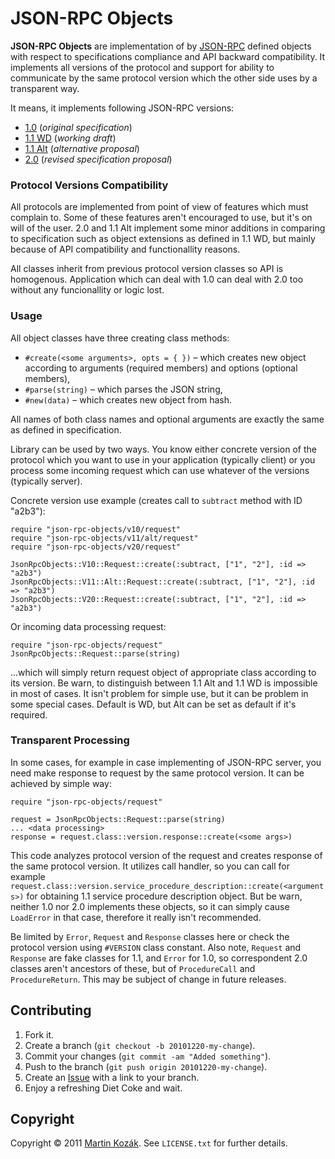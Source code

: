 JSON-RPC Objects
================

**JSON-RPC Objects** are implementation of by [JSON-RPC][1] defined 
objects with respect to specifications compliance and API backward 
compatibility. It implements all versions of the protocol and support 
for ability to communicate by the same protocol version which the 
other side uses by a transparent way.

It means, it implements following JSON-RPC versions:

* [1.0][2] (*original specification*)
* [1.1 WD][3] (*working draft*)
* [1.1 Alt][4] (*alternative proposal*)
* [2.0][5] (*revised specification proposal*)

### Protocol Versions Compatibility

All protocols are implemented from point of view of features which must
complain to. Some of these features aren't encouraged to use, but it's 
on will of the user. 2.0 and 1.1 Alt implement some minor additions 
in comparing to specification such as object extensions as defined in 
1.1 WD, but mainly because of API compatibility and functionallity 
reasons.

All classes inherit from previous protocol version classes so API is 
homogenous. Application which can deal with 1.0 can deal with 2.0 too 
without any funcionallity or logic lost. 

### Usage

All object classes have three creating class methods:

* `#create(<some arguments>, opts = { })` &ndash; which creates new 
object according to arguments (required members) and options (optional 
members),
* `#parse(string)` &ndash; which parses the JSON string,
* `#new(data)` &ndash; which creates new object from hash.

All names of both class names and optional arguments are exactly the 
same as defined in specification.

Library can be used by two ways. You know either concrete version of the 
protocol which you want to use in your application (typically client) 
or you process some incoming request which can use whatever of 
the versions (typically server).

Concrete version use example (creates call to `subtract` method with 
ID "a2b3"):

    require "json-rpc-objects/v10/request"
    require "json-rpc-objects/v11/alt/request"
    require "json-rpc-objects/v20/request"
    
    JsonRpcObjects::V10::Request::create(:subtract, ["1", "2"], :id => "a2b3")
    JsonRpcObjects::V11::Alt::Request::create(:subtract, ["1", "2"], :id => "a2b3")
    JsonRpcObjects::V20::Request::create(:subtract, ["1", "2"], :id => "a2b3")
    
Or incoming data processing request:

    require "json-rpc-objects/request"
    JsonRpcObjects::Request::parse(string)
    
…which will simply return request object of appropriate class according 
to its version. Be warn, to distinguish between 1.1 Alt and 1.1 WD is
impossible in most of cases. It isn't problem for simple use, but it 
can be problem in some special cases. Default is WD, but Alt can be set
as default if it's required.

### Transparent Processing

In some cases, for example in case implementing of JSON-RPC server, you 
need make response to request by the same protocol version. It can be 
achieved by simple way:

    require "json-rpc-objects/request"
    
    request = JsonRpcObjects::Request::parse(string)
    ... <data processing>
    response = request.class::version.response::create(<some args>)
    
This code analyzes protocol version of the request and creates response
of the same protocol version. It utilizes call handler, so you can call
for example `request.class::version.service_procedure_description::create(<arguments>)`
for obtaining 1.1 service procedure description object. But be warn, 
neither 1.0 nor 2.0 implements these objects, so it can simply cause 
`LoadError` in that case, therefore it really isn't recommended.

Be limited by `Error`, `Request` and `Response` classes here or check
the protocol version using `#VERSION` class constant. Also note, 
`Request` and `Response` are fake classes for 1.1, and `Error` for 1.0, 
so correspondent 2.0 classes aren't ancestors of these, but of 
`ProcedureCall` and `ProcedureReturn`. This may be subject of change in 
future releases.

Contributing
------------

1. Fork it.
2. Create a branch (`git checkout -b 20101220-my-change`).
3. Commit your changes (`git commit -am "Added something"`).
4. Push to the branch (`git push origin 20101220-my-change`).
5. Create an [Issue][6] with a link to your branch.
6. Enjoy a refreshing Diet Coke and wait.


Copyright
---------

Copyright &copy; 2011 [Martin Kozák][7]. See `LICENSE.txt` for
further details.

[1]: http://en.wikipedia.org/wiki/JSON-RPC
[2]: http://json-rpc.org/wiki/specification
[3]: http://json-rpc.org/wd/JSON-RPC-1-1-WD-20060807.html
[4]: http://groups.google.com/group/json-rpc/web/json-rpc-1-1-alt
[5]: http://groups.google.com/group/json-rpc/web/json-rpc-2-0
[6]: http://github.com/martinkozak/json-rpc-objects/issues
[7]: http://www.martinkozak.net/
